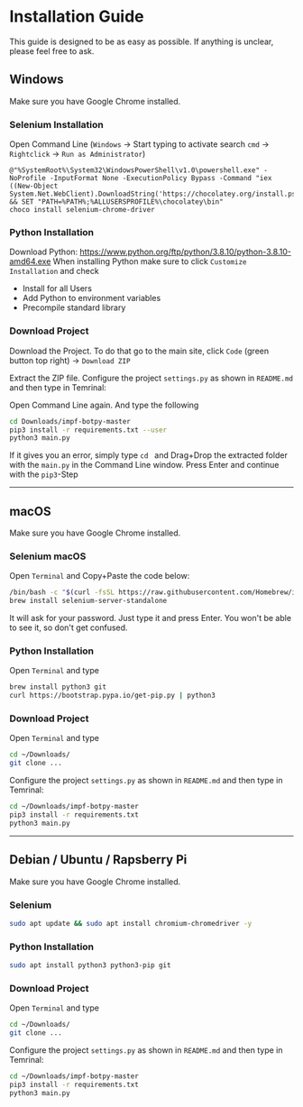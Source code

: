 # Installation Guide

This guide is designed to be as easy as possible. If anything is unclear, please feel free to ask.

## Windows

Make sure you have Google Chrome installed.

### Selenium Installation

Open Command Line (`Windows` -> Start typing to activate search `cmd` -> `Rightclick` -> `Run as Administrator`)

```shell
@"%SystemRoot%\System32\WindowsPowerShell\v1.0\powershell.exe" -NoProfile -InputFormat None -ExecutionPolicy Bypass -Command "iex ((New-Object System.Net.WebClient).DownloadString('https://chocolatey.org/install.ps1'))" && SET "PATH=%PATH%;%ALLUSERSPROFILE%\chocolatey\bin"
choco install selenium-chrome-driver
```

### Python Installation

Download Python: https://www.python.org/ftp/python/3.8.10/python-3.8.10-amd64.exe
When installing Python make sure to click `Customize Installation` and check
* Install for all Users
* Add Python to environment variables
* Precompile standard library

### Download Project

Download the Project. To do that go to the main site, click `Code` (green button top right) -> `Download ZIP`

Extract the ZIP file. Configure the project `settings.py` as shown in `README.md` and then type in Temrinal:

Open Command Line again. And type the following

```bash
cd Downloads/impf-botpy-master
pip3 install -r requirements.txt --user
python3 main.py
```

If it gives you an error, simply type `cd ` and Drag+Drop the extracted folder with the `main.py` in the Command Line window.
Press Enter and continue with the `pip3`-Step

----


## macOS

Make sure you have Google Chrome installed.

### Selenium macOS

Open `Terminal` and Copy+Paste the code below:

```bash
/bin/bash -c "$(curl -fsSL https://raw.githubusercontent.com/Homebrew/install/HEAD/install.sh)"
brew install selenium-server-standalone
```

It will ask for your password. Just type it and press Enter. You won't be able to see it, so don't get confused.

### Python Installation

Open `Terminal` and type

```bash
brew install python3 git
curl https://bootstrap.pypa.io/get-pip.py | python3
```

### Download Project

Open `Terminal` and type

```bash
cd ~/Downloads/
git clone ...
```

Configure the project `settings.py` as shown in `README.md` and then type in Temrinal:

```bash
cd ~/Downloads/impf-botpy-master
pip3 install -r requirements.txt
python3 main.py
```

---

## Debian / Ubuntu / Rapsberry Pi

Make sure you have Google Chrome installed.

### Selenium

```bash
sudo apt update && sudo apt install chromium-chromedriver -y
```

### Python Installation

```bash
sudo apt install python3 python3-pip git
```

### Download Project

Open `Terminal` and type

```bash
cd ~/Downloads/
git clone ...
```

Configure the project `settings.py` as shown in `README.md` and then type in Temrinal:

```bash
cd ~/Downloads/impf-botpy-master
pip3 install -r requirements.txt
python3 main.py
```